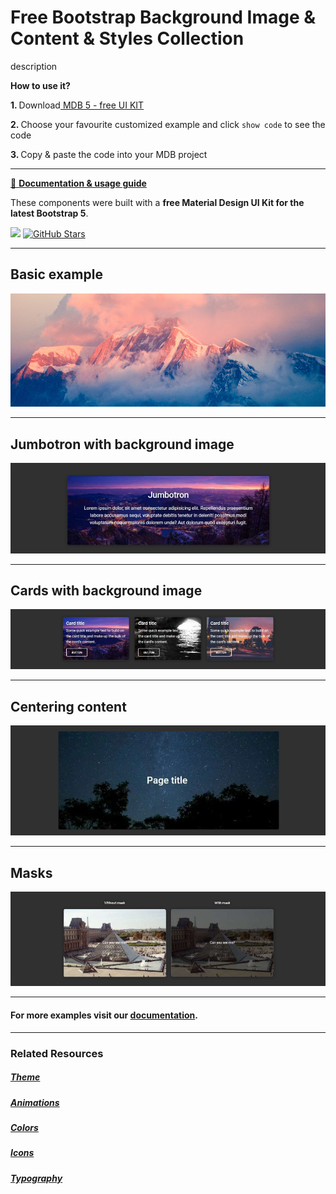# Free Bootstrap Background Image & Content & Styles Collection

description

<p><strong>How to use it?</strong></p>
<p class="mb-2">
<strong>1. </strong>Download<a target="_blank" href="https://mdbootstrap.com/docs/standard/"> MDB 5 - free UI KIT</a></p>
<p class="mb-2"><strong>2. </strong>Choose your favourite customized example and click <code>show code</code> to see the code</p>
<p class="mb-3"><strong>3. </strong>Copy & paste the code into your MDB project</p>

--------------------

[📄 **Documentation & usage guide**](https://mdbootstrap.com/docs/standard/content-styles/background-image/)

These components were built with a **free Material Design UI Kit for the latest Bootstrap 5**.

<img height="25" src="https://mdbootstrap.com/img/Marketing/general/logo/medium/mdb-r.png">  [![GitHub Stars](https://img.shields.io/github/stars/mdbootstrap/mdb-ui-kit?label=Star%20now&style=social)](https://github.com/mdbootstrap/mdb-ui-kit/)

---------------------

 <h2 class="mb-4">Basic example</h2> 

 [![Bootstrap 5 Background Image](/assets/basic-example.png)](https://mdbootstrap.com/docs/standard/content-styles/background-image/#section-basic-example)

 
 <hr class="my-5">

 <h2 class="mb-4">Jumbotron with background image</h2> 

 [![Bootstrap 5 Background Image](/assets/jumbotron.png)](https://mdbootstrap.com/docs/standard/content-styles/background-image/#section-jumbotron-with-background-image)

 
 <hr class="my-5">

 <h2 class="mb-4">Cards with background image</h2> 

 [![Bootstrap 5 Background Image](/assets/cards.png)](https://mdbootstrap.com/docs/standard/content-styles/background-image/#section-cards-with-background-image)

 
 <hr class="my-5">

 <h2 class="mb-4">Centering content</h2> 

 [![Bootstrap 5 Background Image](/assets/centering-content.png)](https://mdbootstrap.com/docs/standard/content-styles/background-image/#section-centering-content)

 
 <hr class="my-5">

 <h2 class="mb-4">Masks</h2> 

 [![Bootstrap 5 Background Image](/assets/masks.png)](https://mdbootstrap.com/docs/standard/content-styles/background-image/#section-masks)


 
 <hr class="my-5">

<h4>For more examples visit our <a target="_blank" href="https://mdbootstrap.com/docs/standard/content-styles/background-image/">documentation</a>.</h4>

 <hr class="my-5">

<h3>Related Resources</h3>

<h5><a target="_blank" href="https://mdbootstrap.com/docs/standard/content-styles/theme/">Theme</a></h5>

<h5><a target="_blank" href="https://mdbootstrap.com/docs/standard/content-styles/animations/">Animations</a></h5>

<h5><a target="_blank" href="https://mdbootstrap.com/docs/standard/content-styles/colors/">Colors</a></h5>

<h5><a target="_blank" href="https://mdbootstrap.com/docs/standard/content-styles/icons/">Icons</a></h5>

<h5><a target="_blank" href="https://mdbootstrap.com/docs/standard/content-styles/typography/">Typography</a></h5>


